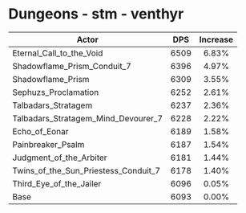 # Dungeons - stm - venthyr
| Actor | DPS | Increase |
|---|:---:|:---:|
|Eternal_Call_to_the_Void|6509|6.83%|
|Shadowflame_Prism_Conduit_7|6396|4.97%|
|Shadowflame_Prism|6309|3.55%|
|Sephuzs_Proclamation|6252|2.61%|
|Talbadars_Stratagem|6237|2.36%|
|Talbadars_Stratagem_Mind_Devourer_7|6228|2.22%|
|Echo_of_Eonar|6189|1.58%|
|Painbreaker_Psalm|6187|1.54%|
|Judgment_of_the_Arbiter|6181|1.44%|
|Twins_of_the_Sun_Priestess_Conduit_7|6178|1.40%|
|Third_Eye_of_the_Jailer|6096|0.05%|
|Base|6093|0.00%|
